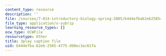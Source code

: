 ```yaml
---
content_type: resource
description: ''
file: /courses/7-014-introductory-biology-spring-2005/b444efba62eb25854775d98ec1ec61fa_7ZlzvS7YoSM.srt
file_type: application/x-subrip
learning_resource_types: []
ocw_type: OCWFile
resourcetype: Other
title: 3play caption file
uid: b444efba-62eb-2585-4775-d98ec1ec61fa
---
```

